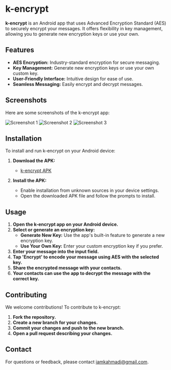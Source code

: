 # k-encrypt

**k-encrypt** is an Android app that uses Advanced Encryption Standard (AES) to securely encrypt your messages. It offers flexibility in key management, allowing you to generate new encryption keys or use your own.

## Features
- **AES Encryption:** Industry-standard encryption for secure messaging.
- **Key Management:** Generate new encryption keys or use your own custom key.
- **User-Friendly Interface:** Intuitive design for ease of use.
- **Seamless Messaging:** Easily encrypt and decrypt messages.

## Screenshots

Here are some screenshots of the k-encrypt app:

![Screenshot 1](images/img_1.jpg)
![Screenshot 2](images/img_2.jpg)
![Screenshot 3](images/img_3.jpg)

## Installation

To install and run k-encrypt on your Android device:

1. **Download the APK:**
   - [k-encrypt APK](https://github.com/iamkahmadi/k-encrypt/raw/master/K%20Encrypt.apk)

2. **Install the APK:**
   - Enable installation from unknown sources in your device settings.
   - Open the downloaded APK file and follow the prompts to install.

## Usage

1. **Open the k-encrypt app on your Android device.**
2. **Select or generate an encryption key:**
   - **Generate New Key:** Use the app's built-in feature to generate a new encryption key.
   - **Use Your Own Key:** Enter your custom encryption key if you prefer.
3. **Enter your message into the input field.**
4. **Tap 'Encrypt' to encode your message using AES with the selected key.**
5. **Share the encrypted message with your contacts.**
6. **Your contacts can use the app to decrypt the message with the correct key.**

## Contributing

We welcome contributions! To contribute to k-encrypt:

1. **Fork the repository.**
2. **Create a new branch for your changes.**
3. **Commit your changes and push to the new branch.**
4. **Open a pull request describing your changes.**

## Contact

For questions or feedback, please contact [iamkahmadi@gmail.com](mailto:iamkahmadi@gmail.com).

